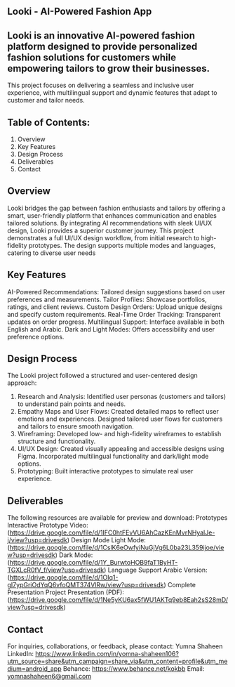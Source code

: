 ## Looki - AI-Powered Fashion App

## Looki is an innovative AI-powered fashion platform designed to provide personalized fashion solutions for customers while empowering tailors to grow their businesses.
This project focuses on delivering a seamless and inclusive user experience, with multilingual support and dynamic features that adapt to customer and tailor needs.

## Table of Contents:
1. Overview
2. Key Features
3. Design Process
4. Deliverables
5. Contact

## Overview
Looki bridges the gap between fashion enthusiasts and tailors by offering a smart, user-friendly platform that enhances communication and enables tailored solutions. By integrating AI recommendations with sleek UI/UX design, Looki provides a superior customer journey.
This project demonstrates a full UI/UX design workflow, from initial research to high-fidelity prototypes. The design supports multiple modes and languages, catering to diverse user needs

## Key Features
AI-Powered Recommendations: Tailored design suggestions based on user preferences and measurements.
Tailor Profiles: Showcase portfolios, ratings, and client reviews.
Custom Design Orders: Upload unique designs and specify custom requirements.
Real-Time Order Tracking: Transparent updates on order progress.
Multilingual Support: Interface available in both English and Arabic.
Dark and Light Modes: Offers accessibility and user preference options.

## Design Process
The Looki project followed a structured and user-centered design approach:
1. Research and Analysis:
Identified user personas (customers and tailors) to understand pain points and needs.
2. Empathy Maps and User Flows:
Created detailed maps to reflect user emotions and experiences.
Designed tailored user flows for customers and tailors to ensure smooth navigation.
3. Wireframing:
Developed low- and high-fidelity wireframes to establish structure and functionality.
4. UI/UX Design:
Created visually appealing and accessible designs using Figma.
Incorporated multilingual functionality and dark/light mode options.
5. Prototyping:
Built interactive prototypes to simulate real user experience.

## Deliverables
The following resources are available for preview and download:
Prototypes
Interactive Prototype Video: (https://drive.google.com/file/d/1IFC0htFEvVU6AhCazKEnMvrNHyalJe-j/view?usp=drivesdk)
Design Mode
Light Mode:  (https://drive.google.com/file/d/1CslK6eOwfyiNuGjVg6L0ba23L359ijoe/view?usp=drivesdk)
Dark Mode:  (https://drive.google.com/file/d/1Y_BurwtoHOB9faT1ByHT-TGXLcR0fV_f/view?usp=drivesdk)
Language Support
Arabic Version:  (https://drive.google.com/file/d/1OIq1-gI7ypGriOdYqQ6vfoQMT374VlRw/view?usp=drivesdk)
Complete Presentation
Project Presentation (PDF): (https://drive.google.com/file/d/1Ne5yKU6ax5fWU1AKTq9eb8Eah2sS28mD/view?usp=drivesdk)

## Contact
For inquiries, collaborations, or feedback, please contact:
Yumna Shaheen
LinkedIn: https://www.linkedin.com/in/yomna-shaheen106?utm_source=share&utm_campaign=share_via&utm_content=profile&utm_medium=android_app
Behance: https://www.behance.net/kokbb
Email: yomnashaheen6@gmail.com

